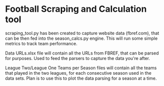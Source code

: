 # Football Scraping and Calculation tool

scraping_tool.py has been created to capture website data (fbref.com), that can be then fed into the season_calcs.py engine. This will run some simple metrics to track team performance.

Data URLs.xlsx file will contain all the URLs from FBREF, that can be parsed for purposes. Used to feed the parsers to capture the data you're after.

League Two/League One Teams per Season files will contain all the teams that played in the two leagues, for each consecutive season used in the data sets. Plan is to use this to plot the data parsing for a season at a time.
